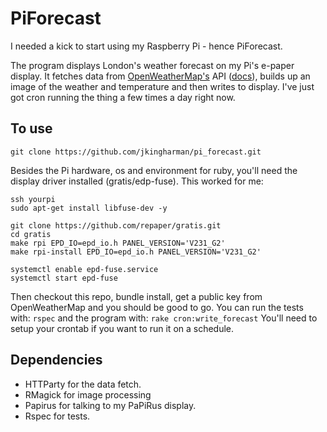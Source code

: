 # PiForecast #

I needed a kick to start using my Raspberry Pi - hence PiForecast.

The program displays London's weather forecast on my Pi's e-paper display. It fetches data from [OpenWeatherMap's](https://openweathermap.org/) API ([docs](https://openweathermap.org/current)),
builds up an image of the weather and temperature and then writes to display. I've just got cron running the thing a few times a day right now.

## To use ##

```
git clone https://github.com/jkingharman/pi_forecast.git
```

Besides the Pi hardware, os and environment for ruby, you'll need the display driver installed (gratis/edp-fuse). This worked for me:

```
ssh yourpi
sudo apt-get install libfuse-dev -y

git clone https://github.com/repaper/gratis.git
cd gratis
make rpi EPD_IO=epd_io.h PANEL_VERSION='V231_G2'
make rpi-install EPD_IO=epd_io.h PANEL_VERSION='V231_G2'

systemctl enable epd-fuse.service
systemctl start epd-fuse
```

Then checkout this repo, bundle install, get a public key from OpenWeatherMap and you should be good to go. You can run the tests with: ``` rspec ``` and the program with: ``` rake cron:write_forecast ``` You'll need to setup your crontab if you want to run it on a schedule.

## Dependencies ##

* HTTParty for the data fetch.
* RMagick for image processing
* Papirus for talking to my PaPiRus display.
* Rspec for tests.
